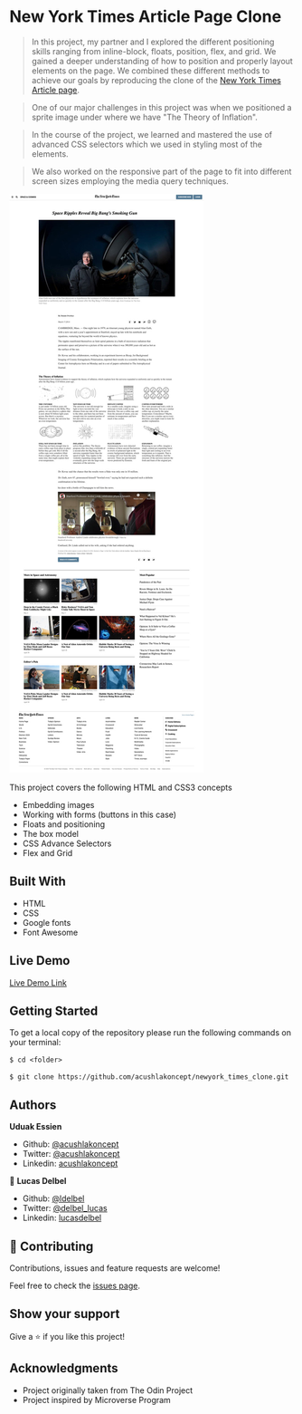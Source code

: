 # New York Times Article Page Clone

> In this project, my partner and I explored the different positioning skills ranging from inline-block, floats, position, flex, and grid.
> We gained a deeper understanding of how to position and properly layout elements on the page.
> We combined these different methods to achieve our goals by reproducing the clone of the [New York Times Article page](https://www.nytimes.com/2014/03/18/science/space/detection-of-waves-in-space-buttresses-landmark-theory-of-big-bang.html?_r=0).

> One of our major challenges in this project was when we positioned a sprite image under where we have "The Theory of Inflation".

> In the course of the project, we learned and mastered the use of advanced CSS selectors which we used in styling most of the elements.

> We also worked on the responsive part of the page to fit into different screen sizes employing the media query techniques.

![screenshot](./images/screenshot.jpg)

This project covers the following HTML and CSS3 concepts

- Embedding images
- Working with forms (buttons in this case)
- Floats and positioning
- The box model
- CSS Advance Selectors
- Flex and Grid

## Built With

- HTML
- CSS
- Google fonts
- Font Awesome

## Live Demo

[Live Demo Link](https://acushlakoncept.github.io/newyork_times_clone/)

## Getting Started

To get a local copy of the repository please run the following commands on your terminal:

```
$ cd <folder>
```

```
$ git clone https://github.com/acushlakoncept/newyork_times_clone.git
```

## Authors

**Uduak Essien**

- Github: [@acushlakoncept](https://github.com/acushlakoncept/)
- Twitter: [@acushlakoncept](https://twitter.com/acushlakoncept)
- Linkedin: [acushlakoncept](https://www.linkedin.com/in/acushlakoncept/)

👤 **Lucas Delbel**

- Github: [@ldelbel](https://github.com/ldelbel)
- Twitter: [@delbel_lucas](https://twitter.com/delbel_lucas)
- Linkedin: [lucasdelbel](https://www.linkedin.com/in/lucasdelbel/)

## 🤝 Contributing

Contributions, issues and feature requests are welcome!

Feel free to check the [issues page](https://github.com/acushlakoncept/newyork_times_clone/issues).

## Show your support

Give a ⭐️ if you like this project!

## Acknowledgments

- Project originally taken from The Odin Project
- Project inspired by Microverse Program
